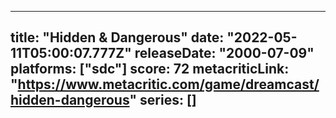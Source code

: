 
---
title: "Hidden & Dangerous"
date: "2022-05-11T05:00:07.777Z"
releaseDate: "2000-07-09"
platforms: ["sdc"]
score: 72
metacriticLink: "https://www.metacritic.com/game/dreamcast/hidden-dangerous"
series: []
---
